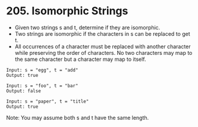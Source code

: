 # 205. Isomorphic Strings
* Given two strings s and t, determine if they are isomorphic.
* Two strings are isomorphic if the characters in s can be replaced to get t.
* All occurrences of a character must be replaced with another character while preserving the order of characters. No two characters may map to the same character but a character may map to itself.
```text
Input: s = "egg", t = "add"
Output: true

Input: s = "foo", t = "bar"
Output: false

Input: s = "paper", t = "title"
Output: true
```
Note:
You may assume both s and t have the same length.